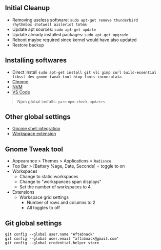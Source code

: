 ## Initial Cleanup

* Removing useless software: `sudo apt-get remove thunderbird rhythmbox shotwell aisleriot totem`
* Update apt sources: `sudo apt-get update`
* Update already installed packages: `sudo apt-get upgrade`
* Reboot maybe required since kernel would have also updated
* Restore backup

## Installing softwares

* Direct install `sudo apt-get install git vlc gimp curl build-essential libssl-dev gnome-tweak-tool htop fonts-inconsolata`
* [Chrome](https://www.ubuntuupdates.org/ppa/google_chrome?dist=stable)
* [NVM](https://github.com/creationix/nvm#installation)
* [VS Code](https://github.com/Aftabnack/awesome-links/blob/master/WebDev/CodeEditor.md#visual-studio-code)

> Npm global installs: `yarn` `npm-check-updates`

## Other global settings

* [Gnome shell integration](https://wiki.gnome.org/Projects/GnomeShellIntegrationForChrome/Installation)
* [Workspace extension](https://extensions.gnome.org/extension/484/workspace-grid/)

## Gnome Tweak tool

* Appearance > Themes > Applications = `Radiance`
* Top Bar > [Battery %age, Date, Seconds] = toggle to on
* Workspaces
  * Change to static workspaces
  * Change to "workspances span displays"
  * Set the number of workspaces to 4.
* Extensions
  * Workspace grid settings
    * Number of rows and columns to 2
    * All toggles to off


## Git global settings

```
git config --global user.name "Aftabnack"
git config --global user.email "aftabnack@gmail.com"
git config --global credential.helper store
```
